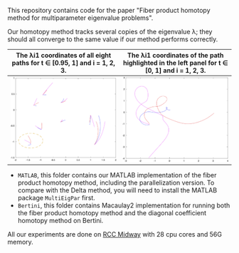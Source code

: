 This repository contains code for the paper "Fiber product homotopy method for multiparameter eigenvalue problems".


Our homotopy method tracks several copies of the eigenvalue λ; they should all converge to the same value if our method performs correctly.

The λi1 coordinates of all eight paths for t ∈ [0.95, 1] and i = 1, 2, 3. | The λi1 coordinates of the path highlighted in the left panel for t ∈ [0, 1] and i = 1, 2, 3.
:-------------------------:|:-------------------------:
![1](https://raw.githubusercontent.com/JoseMath/MEP_Homotopy/master/img/eightEndPaths.png)  |  ![](https://raw.githubusercontent.com/JoseMath/MEP_Homotopy/master/img/path1.png)



- `MATLAB`, this folder contains our MATLAB implementation of the fiber product homotopy method, including the parallelization version. To compare with the Delta method, you will need to install the MATLAB package `MultiEigPar` first.
- `Bertini`, this folder contains Macaulay2 implementation for running both the fiber product homotopy method and the diagonal coefficient homotopy method on Bertini.


All our experiments are done on [RCC Midway](https://rcc.uchicago.edu/) with 28 cpu cores and 56G memory.
